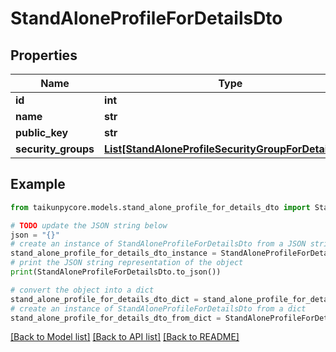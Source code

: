 # StandAloneProfileForDetailsDto


## Properties

Name | Type | Description | Notes
------------ | ------------- | ------------- | -------------
**id** | **int** |  | 
**name** | **str** |  | 
**public_key** | **str** |  | 
**security_groups** | [**List[StandAloneProfileSecurityGroupForDetailsDto]**](StandAloneProfileSecurityGroupForDetailsDto.md) |  | 

## Example

```python
from taikunpycore.models.stand_alone_profile_for_details_dto import StandAloneProfileForDetailsDto

# TODO update the JSON string below
json = "{}"
# create an instance of StandAloneProfileForDetailsDto from a JSON string
stand_alone_profile_for_details_dto_instance = StandAloneProfileForDetailsDto.from_json(json)
# print the JSON string representation of the object
print(StandAloneProfileForDetailsDto.to_json())

# convert the object into a dict
stand_alone_profile_for_details_dto_dict = stand_alone_profile_for_details_dto_instance.to_dict()
# create an instance of StandAloneProfileForDetailsDto from a dict
stand_alone_profile_for_details_dto_from_dict = StandAloneProfileForDetailsDto.from_dict(stand_alone_profile_for_details_dto_dict)
```
[[Back to Model list]](../README.md#documentation-for-models) [[Back to API list]](../README.md#documentation-for-api-endpoints) [[Back to README]](../README.md)



